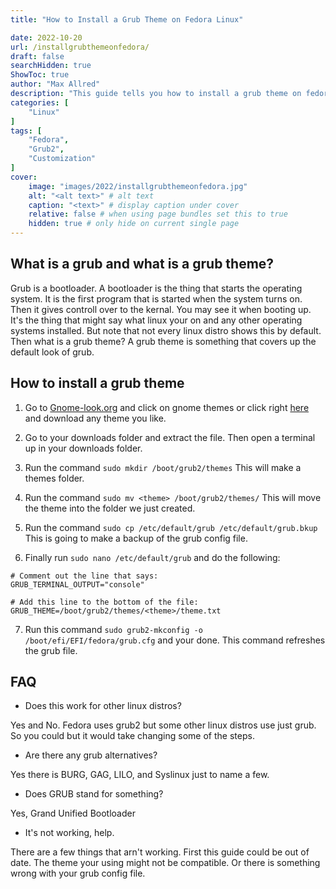 ```yaml
---
title: "How to Install a Grub Theme on Fedora Linux"

date: 2022-10-20
url: /installgrubthemeonfedora/
draft: false
searchHidden: true
ShowToc: true
author: "Max Allred"
description: "This guide tells you how to install a grub theme on fedora"
categories: [
    "Linux"
]
tags: [
    "Fedora",
    "Grub2",
    "Customization"
]
cover:
    image: "images/2022/installgrubthemeonfedora.jpg"
    alt: "<alt text>" # alt text
    caption: "<text>" # display caption under cover
    relative: false # when using page bundles set this to true
    hidden: true # only hide on current single page
---
```

## What is a grub and what is a grub theme?
Grub is a bootloader. A bootloader is the thing that starts the operating system. It is the first program that is started when the system turns on. Then it gives controll over to the kernal. You may see it when booting up. It's the thing that might say what linux your on and any other operating systems installed. But note that not every linux distro shows this by default. Then what is a grub theme? A grub theme is something that covers up the default look of grub.

## How to install a grub theme

1. Go to [Gnome-look.org](https://www.gnome-look.org) and click on gnome themes or click right [here](https://www.gnome-look.org/browse?cat=109&ord=latest) and download any theme you like.

2. Go to your downloads folder and extract the file. Then open a terminal up in your downloads folder.

3. Run the command `sudo mkdir /boot/grub2/themes` This will make a themes folder.

4. Run the command `sudo mv <theme> /boot/grub2/themes/` This will move the theme into the folder we just created.

5. Run the command `sudo cp /etc/default/grub /etc/default/grub.bkup` This is going to make a backup of the grub config file.

6. Finally run `sudo nano /etc/default/grub` and do the following:
```
# Comment out the line that says:
GRUB_TERMINAL_OUTPUT="console"

# Add this line to the bottom of the file:
GRUB_THEME=/boot/grub2/themes/<theme>/theme.txt
```
7. Run this command `sudo grub2-mkconfig -o /boot/efi/EFI/fedora/grub.cfg` and your done. This command refreshes the grub file.

## FAQ

- Does this work for other linux distros?

Yes and No. Fedora uses grub2 but some other linux distros use just grub. So you could but it would take changing some of the steps.

- Are there any grub alternatives?

Yes there is BURG, GAG, LILO, and Syslinux just to name a few.

- Does GRUB stand for something?

Yes, Grand Unified Bootloader

- It's not working, help.

There are a few things that arn't working. First this guide could be out of date. The theme your using might not be compatible. Or there is something wrong with your grub config file.
